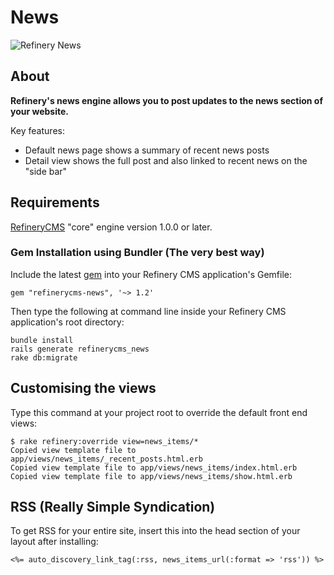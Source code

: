 # News

![Refinery News](http://refinerycms.com/system/images/0000/0876/news.png)

## About

__Refinery's news engine allows you to post updates to the news section of your website.__

Key features:

* Default news page shows a summary of recent news posts
* Detail view shows the full post and also linked to recent news on the "side bar"

## Requirements

[RefineryCMS](http://refinerycms.com) "core" engine version 1.0.0 or later.

### Gem Installation using Bundler (The very best way)

Include the latest [gem](http://rubygems.org/gems/refinerycms-news) into your Refinery CMS application's Gemfile:

    gem "refinerycms-news", '~> 1.2'

Then type the following at command line inside your Refinery CMS application's root directory:

    bundle install
    rails generate refinerycms_news
    rake db:migrate

## Customising the views

Type this command at your project root to override the default front end views:

    $ rake refinery:override view=news_items/*
    Copied view template file to app/views/news_items/_recent_posts.html.erb
    Copied view template file to app/views/news_items/index.html.erb
    Copied view template file to app/views/news_items/show.html.erb

## RSS (Really Simple Syndication)

To get RSS for your entire site, insert this into the head section of your layout after installing:

    <%= auto_discovery_link_tag(:rss, news_items_url(:format => 'rss')) %>